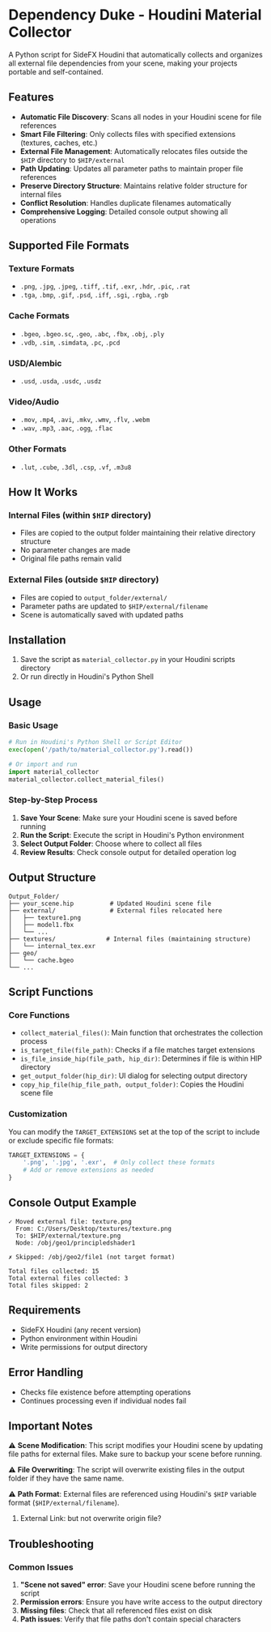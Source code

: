 # Dependency Duke - Houdini Material Collector

A Python script for SideFX Houdini that automatically collects and organizes all external file dependencies from your scene, making your projects portable and self-contained.

## Features

- **Automatic File Discovery**: Scans all nodes in your Houdini scene for file references
- **Smart File Filtering**: Only collects files with specified extensions (textures, caches, etc.)
- **External File Management**: Automatically relocates files outside the `$HIP` directory to `$HIP/external`
- **Path Updating**: Updates all parameter paths to maintain proper file references
- **Preserve Directory Structure**: Maintains relative folder structure for internal files
- **Conflict Resolution**: Handles duplicate filenames automatically
- **Comprehensive Logging**: Detailed console output showing all operations

## Supported File Formats

### Texture Formats
- `.png`, `.jpg`, `.jpeg`, `.tiff`, `.tif`, `.exr`, `.hdr`, `.pic`, `.rat`
- `.tga`, `.bmp`, `.gif`, `.psd`, `.iff`, `.sgi`, `.rgba`, `.rgb`

### Cache Formats
- `.bgeo`, `.bgeo.sc`, `.geo`, `.abc`, `.fbx`, `.obj`, `.ply`
- `.vdb`, `.sim`, `.simdata`, `.pc`, `.pcd`

### USD/Alembic
- `.usd`, `.usda`, `.usdc`, `.usdz`

### Video/Audio
- `.mov`, `.mp4`, `.avi`, `.mkv`, `.wmv`, `.flv`, `.webm`
- `.wav`, `.mp3`, `.aac`, `.ogg`, `.flac`

### Other Formats
- `.lut`, `.cube`, `.3dl`, `.csp`, `.vf`, `.m3u8`

## How It Works

### Internal Files (within `$HIP` directory)
- Files are copied to the output folder maintaining their relative directory structure
- No parameter changes are made
- Original file paths remain valid

### External Files (outside `$HIP` directory)
- Files are copied to `output_folder/external/`
- Parameter paths are updated to `$HIP/external/filename`
- Scene is automatically saved with updated paths

## Installation

1. Save the script as `material_collector.py` in your Houdini scripts directory
2. Or run directly in Houdini's Python Shell

## Usage

### Basic Usage

```python
# Run in Houdini's Python Shell or Script Editor
exec(open('/path/to/material_collector.py').read())

# Or import and run
import material_collector
material_collector.collect_material_files()
```

### Step-by-Step Process

1. **Save Your Scene**: Make sure your Houdini scene is saved before running
2. **Run the Script**: Execute the script in Houdini's Python environment
3. **Select Output Folder**: Choose where to collect all files
4. **Review Results**: Check console output for detailed operation log

## Output Structure

```
Output_Folder/
├── your_scene.hip          # Updated Houdini scene file
├── external/               # External files relocated here
│   ├── texture1.png
│   ├── model1.fbx
│   └── ...
├── textures/              # Internal files (maintaining structure)
│   └── internal_tex.exr
├── geo/
│   └── cache.bgeo
└── ...
```

## Script Functions

### Core Functions
- `collect_material_files()`: Main function that orchestrates the collection process
- `is_target_file(file_path)`: Checks if a file matches target extensions
- `is_file_inside_hip(file_path, hip_dir)`: Determines if file is within HIP directory
- `get_output_folder(hip_dir)`: UI dialog for selecting output directory
- `copy_hip_file(hip_file_path, output_folder)`: Copies the Houdini scene file

### Customization
You can modify the `TARGET_EXTENSIONS` set at the top of the script to include or exclude specific file formats:

```python
TARGET_EXTENSIONS = {
    '.png', '.jpg', '.exr',  # Only collect these formats
    # Add or remove extensions as needed
}
```

## Console Output Example

```
✓ Moved external file: texture.png
  From: C:/Users/Desktop/textures/texture.png
  To: $HIP/external/texture.png
  Node: /obj/geo1/principledshader1

✗ Skipped: /obj/geo2/file1 (not target format)

Total files collected: 15
Total external files collected: 3
Total files skipped: 2
```

## Requirements

- SideFX Houdini (any recent version)
- Python environment within Houdini
- Write permissions for output directory

## Error Handling

- Checks file existence before attempting operations
- Continues processing even if individual nodes fail

## Important Notes

⚠️ **Scene Modification**: This script modifies your Houdini scene by updating file paths for external files. Make sure to backup your scene before running.

⚠️ **File Overwriting**: The script will overwrite existing files in the output folder if they have the same name.

⚠️ **Path Format**: External files are referenced using Houdini's `$HIP` variable format (`$HIP/external/filename`).

1. External Link: but not overwrite origin file?

## Troubleshooting

### Common Issues

1. **"Scene not saved" error**: Save your Houdini scene before running the script
2. **Permission errors**: Ensure you have write access to the output directory
3. **Missing files**: Check that all referenced files exist on disk
4. **Path issues**: Verify that file paths don't contain special characters